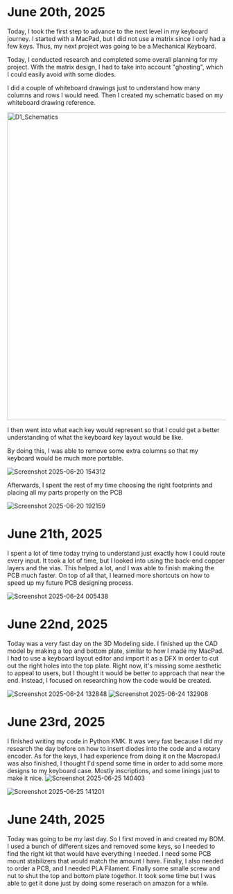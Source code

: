 # June 20th, 2025
Today, I took the first step to advance to the next level in my keyboard journey. I started with a MacPad, but I did not use a matrix since I only had a few keys. Thus, my next project was going to be a Mechanical Keyboard.

Today, I conducted research and completed some overall planning for my project. With the matrix design, I had to take into account "ghosting", which I could easily avoid with some diodes. 

I did a couple of whiteboard drawings just to understand how many columns and rows I would need. Then I created my schematic based on my whiteboard drawing reference. 

<img width="709" alt="D1_Schematics" src="https://github.com/user-attachments/assets/753b6ddc-71cd-40f3-bc8c-fdfaba43a062" />

I then went into what each key would represent so that I could get a better understanding of what the keyboard key layout would be like.

By doing this, I was able to remove some extra columns so that my keyboard would be much more portable.

![Screenshot 2025-06-20 154312](https://github.com/user-attachments/assets/4d5bfdb6-1e10-486a-80fa-9d4704626020)


Afterwards, I spent the rest of my time choosing the right footprints and placing all my parts properly on the PCB


![Screenshot 2025-06-20 192159](https://github.com/user-attachments/assets/2b8595ca-d0da-415c-9701-bff9e6d7eb78)


# June 21th, 2025
I spent a lot of time today trying to understand just exactly how I could route every input. It took a lot of time, but I looked into using the back-end copper layers and the vias. This helped a lot, and I was able to finish making the PCB much faster. On top of all that, I learned more shortcuts on how to speed up my future PCB designing process.

![Screenshot 2025-06-24 005438](https://github.com/user-attachments/assets/3ded05ee-60ca-4a6b-9f2e-0eeefa13afa1)


# June 22nd, 2025
Today was a very fast day on the 3D Modeling side. I finished up the CAD model by making a top and bottom plate, similar to how I made my MacPad. I had to use a keyboard layout editor and import it as a DFX in order to cut out the right holes into the top plate. Right now, it's missing some aesthetic to appeal to users, but I thought it would be better to approach that near the end. Instead, I focused on researching how the code would be created.

![Screenshot 2025-06-24 132848](https://github.com/user-attachments/assets/530ba73e-e083-4c96-be5e-964affe50b20)
![Screenshot 2025-06-24 132908](https://github.com/user-attachments/assets/feaa8121-55bc-4ec2-b769-3ab3c2f4ea51)


# June 23rd, 2025
I finished writing my code in Python KMK. It was very fast because I did my research the day before on how to insert diodes into the code and a rotary encoder. As for the keys, I had experience from doing it on the Macropad.I was also  finished, I thought I'd spend some time in order to add some more designs to my keyboard case. Mostly inscriptions, and some linings just to make it nice.
![Screenshot 2025-06-25 140403](https://github.com/user-attachments/assets/7a3564c9-32cb-4950-8cda-f16ca27bc3fd)

![Screenshot 2025-06-25 141201](https://github.com/user-attachments/assets/6ef3f3dc-db00-47ed-b0a4-fb0b11b23701)


# June 24th, 2025
Today was going to be my last day. So I first moved in and created my BOM. I used a bunch of different sizes and removed some keys, so I needed to find the right kit that would have everything I needed. I need some PCB mount stabilizers that would match the amount I have. Finally, I also needed to order a PCB, and I needed PLA Filament. Finally some smalle screw and nut to shut the top and bottom plate togethor. It took some time but I was able to get it done just by doing some reserach on amazon for a while.
